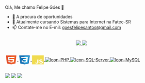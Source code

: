 ### 
Olá, Me chamo Felipe Góes 👋

- 🔭 A procura de oportunidades
- 🌱 Atualmente cursando Sistemas para Internet na Fatec-SR
- 📫 Contate-me no E-mil: goesfelipesantos@gmail.com

##

<div align="center">
  <a href="https://github.com/ffelipegoes">
  <img height="180em" src="https://github-readme-stats.vercel.app/api?username=ffelipegoes&show_icons=false&theme=dark&include_all_commits=true&count_private=true"/>
  <img height="180em" src="https://github-readme-stats.vercel.app/api/top-langs/?username=ffelipegoes&layout=compact&langs_count=7&theme=dark"/>
</div>

##
  <img align="center" alt="Icon-HTML" height="30" width="40" src="https://raw.githubusercontent.com/devicons/devicon/master/icons/html5/html5-original.svg">
  <img align="center" alt="Icon-CSS" height="30" width="40" src="https://raw.githubusercontent.com/devicons/devicon/master/icons/css3/css3-original.svg">
  <img align="center" alt="Icon-Js" height="30" width="40" src="https://raw.githubusercontent.com/devicons/devicon/master/icons/javascript/javascript-plain.svg">
  <img align="center" alt="Icon-PHP" height="30" width="40" src="https://cdn.jsdelivr.net/gh/devicons/devicon/icons/php/php-original.svg" />
  <img align="center" alt="Icon-SQL-Server" height="30" width="40" src="https://cdn.jsdelivr.net/gh/devicons/devicon/icons/microsoftsqlserver/microsoftsqlserver-plain.svg" />
  <img align="center" alt="Icon-MySQL" height="30" width="40" src="https://cdn.jsdelivr.net/gh/devicons/devicon/icons/mysql/mysql-original-wordmark.svg" />
         
##
          
  <div> 
 <a href="https://instagram.com/goeszao" target="_blank"><img src="https://img.shields.io/badge/-Instagram-%23E4405F?style=for-the-badge&logo=instagram&logoColor=white" target="_blank"></a>
  <a href = "mailto:goesfelipesantos@gmail.com"><img src="https://img.shields.io/badge/-Gmail-%23333?style=for-the-badge&logo=gmail&logoColor=white" target="_blank"></a>
  <a href="https://www.linkedin.com/in/fgsfelipe" target="_blank"><img src="https://img.shields.io/badge/-LinkedIn-%230077B5?style=for-the-badge&logo=linkedin&logoColor=white" target="_blank"></a> 
 
</div>
           
          

